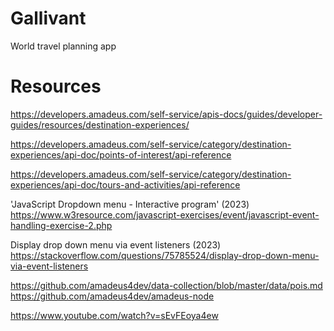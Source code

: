 # Gallivant
World travel planning app 


# Resources 
https://developers.amadeus.com/self-service/apis-docs/guides/developer-guides/resources/destination-experiences/

https://developers.amadeus.com/self-service/category/destination-experiences/api-doc/points-of-interest/api-reference

https://developers.amadeus.com/self-service/category/destination-experiences/api-doc/tours-and-activities/api-reference


'JavaScript Dropdown menu - Interactive program' (2023) https://www.w3resource.com/javascript-exercises/event/javascript-event-handling-exercise-2.php

Display drop down menu via event listeners (2023) https://stackoverflow.com/questions/75785524/display-drop-down-menu-via-event-listeners

https://github.com/amadeus4dev/data-collection/blob/master/data/pois.md
https://github.com/amadeus4dev/amadeus-node

https://www.youtube.com/watch?v=sEvFEoya4ew



